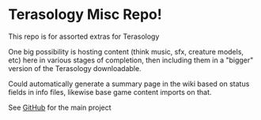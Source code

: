 Terasology Misc Repo!
=========================================
This repo is for assorted extras for Terasology

One big possibility is hosting content (think music, sfx, creature models, etc) here in various stages of completion, then including them in a "bigger" version of the Terasology downloadable.

Could automatically generate a summary page in the wiki based on status fields in info files, likewise base game content imports on that.

See [GitHub](https://github.com/MovingBlocks/Terasology) for the main project
